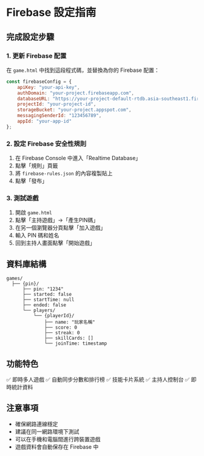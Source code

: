 # Firebase 設定指南

## 完成設定步驟

### 1. 更新 Firebase 配置
在 `game.html` 中找到這段程式碼，並替換為你的 Firebase 配置：

```javascript
const firebaseConfig = {
    apiKey: "your-api-key",
    authDomain: "your-project.firebaseapp.com",
    databaseURL: "https://your-project-default-rtdb.asia-southeast1.firebasedatabase.app/",
    projectId: "your-project-id",
    storageBucket: "your-project.appspot.com",
    messagingSenderId: "123456789",
    appId: "your-app-id"
};
```

### 2. 設定 Firebase 安全性規則
1. 在 Firebase Console 中進入「Realtime Database」
2. 點擊「規則」頁籤
3. 將 `firebase-rules.json` 的內容複製貼上
4. 點擊「發布」

### 3. 測試遊戲
1. 開啟 `game.html`
2. 點擊「主持遊戲」→「產生PIN碼」
3. 在另一個瀏覽器分頁點擊「加入遊戲」
4. 輸入 PIN 碼和姓名
5. 回到主持人畫面點擊「開始遊戲」

## 資料庫結構

```
games/
  ├── {pin}/
      ├── pin: "1234"
      ├── started: false
      ├── startTime: null
      ├── ended: false
      └── players/
          └── {playerId}/
              ├── name: "玩家名稱"
              ├── score: 0
              ├── streak: 0
              ├── skillCards: []
              └── joinTime: timestamp
```

## 功能特色

✅ 即時多人遊戲
✅ 自動同步分數和排行榜
✅ 技能卡片系統
✅ 主持人控制台
✅ 即時統計資料

## 注意事項

- 確保網路連線穩定
- 建議在同一網路環境下測試
- 可以在手機和電腦間進行跨裝置遊戲
- 遊戲資料會自動保存在 Firebase 中